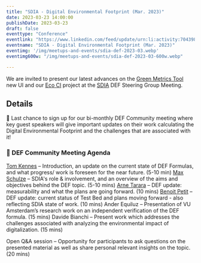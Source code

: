 ```yaml
---
title: "SDIA - Digital Environmental Footprint (Mar. 2023)"
date: 2023-03-23 14:00:00
publishDate: 2023-03-23
draft: false
eventtype: "Conference"
eventlink: "https://www.linkedin.com/feed/update/urn:li:activity:7043980317421895681/"
eventname: "SDIA - Digital Environmental Footprint (Mar. 2023)"
eventimg: '/img/meetups-and-events/sdia-def-2023-03.webp'
eventimg600w: "/img/meetups-and-events/sdia-def-2023-03-600w.webp"

---
```


We are invited to present our latest advances on the [Green Metrics Tool](projects/green-metrics-tool/) new UI
and our [Eco CI](/projects/eco-ci/) project at the [SDIA](https://sdialliance.org/) DEF Steering Group Meeting.

## Details

📣 Last chance to sign up for our bi-monthly DEF Community meeting where key guest speakers will give important updates on their work calculating the Digital Environmental Footprint and the challenges that are associated with it!

### 📝 DEF Community Meeting Agenda
[Tom Kennes](https://www.linkedin.com/in/ACoAABVHe-gBC1g8rXaC3YfE6w_CxaKXX2geAa4?lipi=urn%3Ali%3Apage%3Ad_flagship3_company%3B3ag1wD6BRwuoeRSJh30CQQ%3D%3D) – Introduction, an update on the current state of DEF Formulas, and what progress/ work is foreseen for the near future. (5-10 min)
[Max Schulze](https://www.linkedin.com/in/ACoAAADnzf4BdMC9FRXt8DuttlBR-NryOcaAfQ4?lipi=urn%3Ali%3Apage%3Ad_flagship3_company%3B3ag1wD6BRwuoeRSJh30CQQ%3D%3D) – SDIA's role & involvement, and an overview of the aims and objectives behind the DEF topic. (5-10 mins)
[Arne Tarara](https://www.linkedin.com/in/ACoAADmNsRgB11PCU4DH8vkQbt8vdO3j5z4DT2E?lipi=urn%3Ali%3Apage%3Ad_flagship3_company%3B3ag1wD6BRwuoeRSJh30CQQ%3D%3D) – DEF update: measurability and what the plans are going forward. (10 mins)
[Benoit Petit](https://www.linkedin.com/in/ACoAAAWUtbcBcba7hoXdRYNTqYwtwpHnlHKPpyk?lipi=urn%3Ali%3Apage%3Ad_flagship3_company%3B3ag1wD6BRwuoeRSJh30CQQ%3D%3D) – DEF update: current status of Test Bed and plans moving forward - also reflecting SDIA state of work. (10 mins)
Ander Equiluz – Presentation of VU Amsterdam’s research work on an independent verification of the DEF formula. (15 mins)
Davide Bianchi – Present work which addresses the challenges associated with analyzing the environmental impact of digitalization. (15 mins)

Open Q&A session – Opportunity for participants to ask questions on the presented material as well as share personal relevant insights on the topic. (20 mins)
